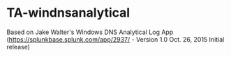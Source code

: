 # TA-windnsanalytical
Based on Jake Walter's Windows DNS Analytical Log App (https://splunkbase.splunk.com/app/2937/  - Version 1.0  Oct. 26, 2015  Initial release)

